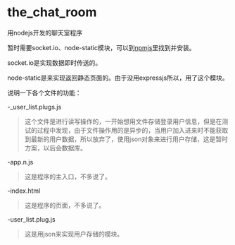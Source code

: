 # the_chat_room

用nodejs开发的聊天室程序

暂时需要socket.io、node-static模块，可以到[npmjs](http://www.npmjs.org)里找到并安装。

socket.io是实现数据即时传送的。

node-static是来实现返回静态页面的。由于没用expressjs所以，用了这个模块。

说明一下各个文件的功能：

-_user_list.plugs.js

>这个文件是进行读写操作的，一开始想用文件存储登录用户信息，但是在测试的过程中发现，由于文件操作用的是异步的，当用户加入进来时不能获取到最新的用户数据，所以放弃了，使用json对象来进行用户存储，这是暂时方案，以后会数据库。

-app.n.js

>这是程序的主入口，不多说了。

-index.html

>这是程序的页面，不多说了。

-user_list.plug.js

>这是用json来实现用户存储的模块。

